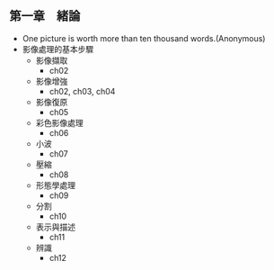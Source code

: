 ## 第一章　緒論
- One picture is worth more than ten thousand words.(Anonymous)
- 影像處理的基本步驟
	- 影像擷取
		- ch02
	- 影像增強
		- ch02, ch03, ch04
	- 影像復原
		- ch05
	- 彩色影像處理
		- ch06 
	- 小波
		- ch07
	- 壓縮
		- ch08
	- 形態學處理
		- ch09
	- 分割
		- ch10
	- 表示與描述
		- ch11
	- 辨識
		- ch12